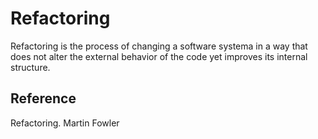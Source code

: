 # Refactoring

Refactoring is the process of changing a software systema in a way that does not alter the external behavior of the code yet improves its internal structure.



## Reference

Refactoring. Martin Fowler